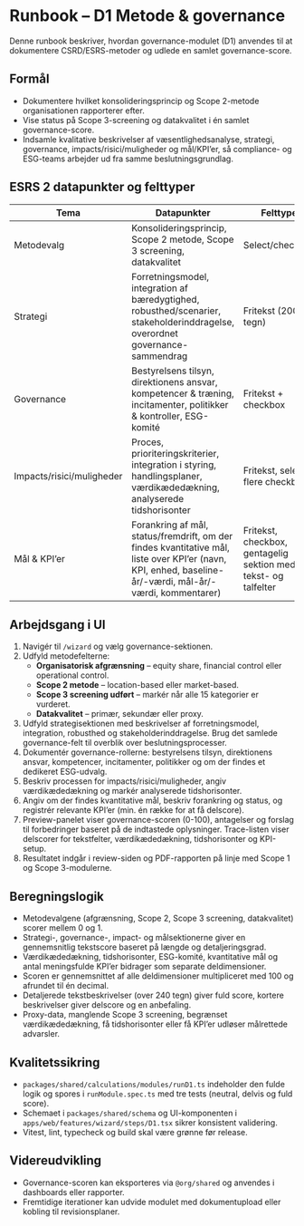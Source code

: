 # Runbook – D1 Metode & governance

Denne runbook beskriver, hvordan governance-modulet (D1) anvendes til at dokumentere CSRD/ESRS-metoder og udlede en samlet governance-score.

## Formål

- Dokumentere hvilket konsolideringsprincip og Scope 2-metode organisationen rapporterer efter.
- Vise status på Scope 3-screening og datakvalitet i én samlet governance-score.
- Indsamle kvalitative beskrivelser af væsentlighedsanalyse, strategi, governance, impacts/risici/muligheder og mål/KPI’er, så compliance- og ESG-teams arbejder ud fra samme beslutningsgrundlag.

## ESRS 2 datapunkter og felttyper

| Tema | Datapunkter | Felttype |
| --- | --- | --- |
| Metodevalg | Konsolideringsprincip, Scope 2 metode, Scope 3 screening, datakvalitet | Select/checkbox |
| Strategi | Forretningsmodel, integration af bæredygtighed, robusthed/scenarier, stakeholderinddragelse, overordnet governance-sammendrag | Fritekst (2000 tegn) |
| Governance | Bestyrelsens tilsyn, direktionens ansvar, kompetencer & træning, incitamenter, politikker & kontroller, ESG-komité | Fritekst + checkbox |
| Impacts/risici/muligheder | Proces, prioriteringskriterier, integration i styring, handlingsplaner, værdikædedækning, analyserede tidshorisonter | Fritekst, select, flere checkboxe |
| Mål & KPI’er | Forankring af mål, status/fremdrift, om der findes kvantitative mål, liste over KPI’er (navn, KPI, enhed, baseline-år/-værdi, mål-år/-værdi, kommentarer) | Fritekst, checkbox, gentagelig sektion med tekst- og talfelter |

## Arbejdsgang i UI

1. Navigér til `/wizard` og vælg governance-sektionen.
2. Udfyld metodefelterne:
   - **Organisatorisk afgrænsning** – equity share, financial control eller operational control.
   - **Scope 2 metode** – location-based eller market-based.
   - **Scope 3 screening udført** – markér når alle 15 kategorier er vurderet.
   - **Datakvalitet** – primær, sekundær eller proxy.
3. Udfyld strategisektionen med beskrivelser af forretningsmodel, integration, robusthed og stakeholderinddragelse. Brug det samlede governance-felt til overblik over beslutningsprocesser.
4. Dokumentér governance-rollerne: bestyrelsens tilsyn, direktionens ansvar, kompetencer, incitamenter, politikker og om der findes et dedikeret ESG-udvalg.
5. Beskriv processen for impacts/risici/muligheder, angiv værdikædedækning og markér analyserede tidshorisonter.
6. Angiv om der findes kvantitative mål, beskriv forankring og status, og registrér relevante KPI’er (min. én række for at få delscore).
7. Preview-panelet viser governance-scoren (0-100), antagelser og forslag til forbedringer baseret på de indtastede oplysninger. Trace-listen viser delscorer for tekstfelter, værdikædedækning, tidshorisonter og KPI-setup.
8. Resultatet indgår i review-siden og PDF-rapporten på linje med Scope 1 og Scope 3-modulerne.

## Beregningslogik

- Metodevalgene (afgrænsning, Scope 2, Scope 3 screening, datakvalitet) scorer mellem 0 og 1.
- Strategi-, governance-, impact- og målsektionerne giver en gennemsnitlig tekstscore baseret på længde og detaljeringsgrad.
- Værdikædedækning, tidshorisonter, ESG-komité, kvantitative mål og antal meningsfulde KPI’er bidrager som separate deldimensioner.
- Scoren er gennemsnittet af alle deldimensioner multipliceret med 100 og afrundet til én decimal.
- Detaljerede tekstbeskrivelser (over 240 tegn) giver fuld score, kortere beskrivelser giver delscore og en anbefaling.
- Proxy-data, manglende Scope 3 screening, begrænset værdikædedækning, få tidshorisonter eller få KPI’er udløser målrettede advarsler.

## Kvalitetssikring

- `packages/shared/calculations/modules/runD1.ts` indeholder den fulde logik og spores i `runModule.spec.ts` med tre tests (neutral, delvis og fuld score).
- Schemaet i `packages/shared/schema` og UI-komponenten i `apps/web/features/wizard/steps/D1.tsx` sikrer konsistent validering.
- Vitest, lint, typecheck og build skal være grønne før release.

## Videreudvikling

- Governance-scoren kan eksporteres via `@org/shared` og anvendes i dashboards eller rapporter.
- Fremtidige iterationer kan udvide modulet med dokumentupload eller kobling til revisionsplaner.
